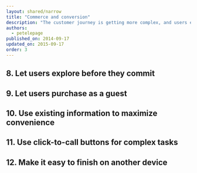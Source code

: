 ```yaml
---
layout: shared/narrow
title: "Commerce and conversion"
description: "The customer journey is getting more complex, and users expect to convert on their own terms."
authors:
  - petelepage
published_on: 2014-09-17
updated_on: 2015-09-17
order: 3
---
```




## 8. Let users explore before they commit

## 9. Let users purchase as a guest

## 10. Use existing information to maximize convenience

## 11. Use click-to-call buttons for complex tasks

## 12. Make it easy to finish on another device

